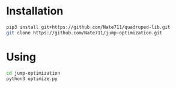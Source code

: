 # Installation
```bash
pip3 install git+https://github.com/Nate711/quadruped-lib.git
git clone https://github.com/Nate711/jump-optimization.git
```

# Using
```bash
cd jump-optimization
python3 optimize.py
```